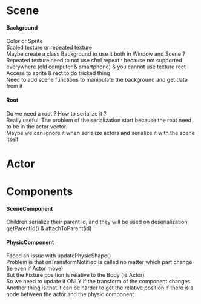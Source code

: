 # Scene
#### Background
Color or Sprite  
Scaled texture or repeated texture  
Maybe create a class Background to use it both in Window and Scene ?  
Repeated texture need to not use sfml repeat : because not supported everywhere (old computer & smartphone) & you cannot use texture rect  
Access to sprite & rect to do tricked thing  
Need to add scene functions to manipulate the background and get data from it  
#### Root
Do we need a root ? How to serialize it ?  
Really useful. The problem of the serialization start because the root need to be in the actor vector.  
Maybe we can ignore it when serialize actors and serialize it with the scene itself

# Actor

# Components
#### SceneComponent
Children serialize their parent id, and they will be used on deserialization  
getParentId() & attachToParent(id) 
#### PhysicComponent
Faced an issue with updatePhysicShape()  
Problem is that onTransformNotified is called no matter which part change (ie even if Actor move)  
But the Fixture position is relative to the Body (ie Actor)  
So we need to update it ONLY if the transform of the component changes  
Another thing is that it can be harder to get the relative position if there is a node between the actor and the physic component  